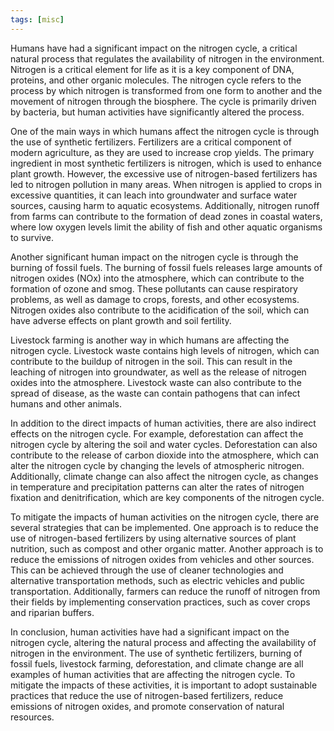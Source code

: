 ```yaml
---
tags: [misc]
---
```

Humans have had a significant impact on the nitrogen cycle, a critical natural process that regulates the availability of nitrogen in the environment. Nitrogen is a critical element for life as it is a key component of DNA, proteins, and other organic molecules. The nitrogen cycle refers to the process by which nitrogen is transformed from one form to another and the movement of nitrogen through the biosphere. The cycle is primarily driven by bacteria, but human activities have significantly altered the process.

One of the main ways in which humans affect the nitrogen cycle is through the use of synthetic fertilizers. Fertilizers are a critical component of modern agriculture, as they are used to increase crop yields. The primary ingredient in most synthetic fertilizers is nitrogen, which is used to enhance plant growth. However, the excessive use of nitrogen-based fertilizers has led to nitrogen pollution in many areas. When nitrogen is applied to crops in excessive quantities, it can leach into groundwater and surface water sources, causing harm to aquatic ecosystems. Additionally, nitrogen runoff from farms can contribute to the formation of dead zones in coastal waters, where low oxygen levels limit the ability of fish and other aquatic organisms to survive.

Another significant human impact on the nitrogen cycle is through the burning of fossil fuels. The burning of fossil fuels releases large amounts of nitrogen oxides (NOx) into the atmosphere, which can contribute to the formation of ozone and smog. These pollutants can cause respiratory problems, as well as damage to crops, forests, and other ecosystems. Nitrogen oxides also contribute to the acidification of the soil, which can have adverse effects on plant growth and soil fertility.

Livestock farming is another way in which humans are affecting the nitrogen cycle. Livestock waste contains high levels of nitrogen, which can contribute to the buildup of nitrogen in the soil. This can result in the leaching of nitrogen into groundwater, as well as the release of nitrogen oxides into the atmosphere. Livestock waste can also contribute to the spread of disease, as the waste can contain pathogens that can infect humans and other animals.

In addition to the direct impacts of human activities, there are also indirect effects on the nitrogen cycle. For example, deforestation can affect the nitrogen cycle by altering the soil and water cycles. Deforestation can also contribute to the release of carbon dioxide into the atmosphere, which can alter the nitrogen cycle by changing the levels of atmospheric nitrogen. Additionally, climate change can also affect the nitrogen cycle, as changes in temperature and precipitation patterns can alter the rates of nitrogen fixation and denitrification, which are key components of the nitrogen cycle.

To mitigate the impacts of human activities on the nitrogen cycle, there are several strategies that can be implemented. One approach is to reduce the use of nitrogen-based fertilizers by using alternative sources of plant nutrition, such as compost and other organic matter. Another approach is to reduce the emissions of nitrogen oxides from vehicles and other sources. This can be achieved through the use of cleaner technologies and alternative transportation methods, such as electric vehicles and public transportation. Additionally, farmers can reduce the runoff of nitrogen from their fields by implementing conservation practices, such as cover crops and riparian buffers.

In conclusion, human activities have had a significant impact on the nitrogen cycle, altering the natural process and affecting the availability of nitrogen in the environment. The use of synthetic fertilizers, burning of fossil fuels, livestock farming, deforestation, and climate change are all examples of human activities that are affecting the nitrogen cycle. To mitigate the impacts of these activities, it is important to adopt sustainable practices that reduce the use of nitrogen-based fertilizers, reduce emissions of nitrogen oxides, and promote conservation of natural resources.
